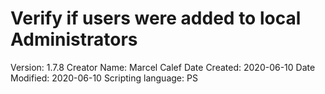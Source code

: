 # Verify if users were added to local Administrators

Version: 1.7.8
Creator Name: Marcel Calef
Date Created: 2020-06-10
Date Modified: 2020-06-10
Scripting language: PS

